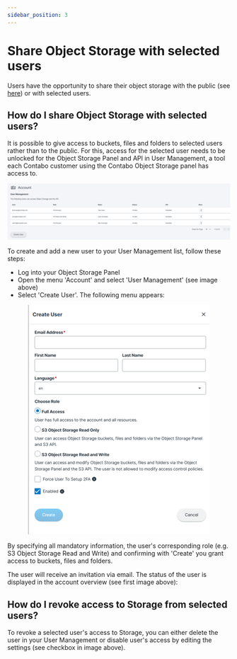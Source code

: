 ```yaml
---
sidebar_position: 3
---
```


# Share Object Storage with selected users

Users have the opportunity to share their object storage with the public (see [here](/docs/Object-Storage/Tutorial/shareWithPublic)) or with selected users.

## How do I share Object Storage with selected users?

It is possible to give access to buckets, files and folders to selected users rather than to the public.
For this, access for the selected user needs to be unlocked for the Object Storage Panel and API in User Management, a tool each Contabo customer using the Contabo Object Storage panel has access to.
<p align="center">
<img src="/img/products/object-storage/tutorial/usermanagement2.png?raw=true" alt="usermanagement2"/>
</p>

To create and add a new user to your User Management list, follow these steps:

* Log into your Object Storage Panel
* Open the menu 'Account' and select 'User Management' (see image above)
* Select 'Create User'. The following menu appears:
<p align="center">
<img src="/img/products/object-storage/tutorial/usermanagementoverview.png" alt="Usermanagement Overview"/>
</p>

By specifying all mandatory information, the user's corresponding role (e.g. S3 Object Storage Read and Write) and confirming with 'Create' you grant access to buckets, files and folders.

The user will receive an invitation via email. The status of the user is displayed in the account overview (see first image above):

## How do I revoke access to Storage from selected users?

To revoke a selected user's access to Storage, you can either delete the user in your User Management or disable user's access by editing the settings (see checkbox in image above).
